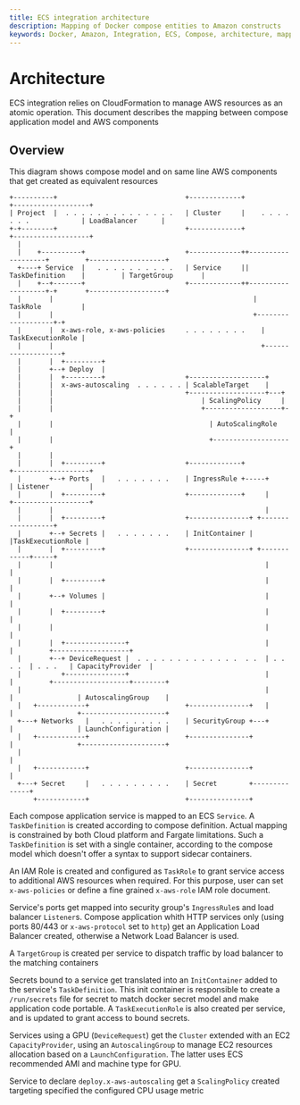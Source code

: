 ```yaml
---
title: ECS integration architecture
description: Mapping of Docker compose entities to Amazon constructs
keywords: Docker, Amazon, Integration, ECS, Compose, architecture, mapping
---
```

# Architecture

ECS integration relies on CloudFormation to manage AWS resources as an atomic operation.
This document describes the mapping between compose application model and AWS components

## Overview

This diagram shows compose model and on same line AWS components that get created as equivalent resources

```
+----------+                                +-------------+                              +-------------------+
| Project  |  . . . . . . . . . . . . . .   | Cluster     |    . . . . . . .             | LoadBalancer      |
+-+--------+                                +-------------+                              +-------------------+
  |
  |    +----------+                         +-------------++-------------------+         +-------------------+
  +----+ Service  |   . . . . . . . . . .   | Service     || TaskDefinition    |         | TargetGroup       |
  |    +--+-------+                         +-------------++-------------------+-+       +-------------------+
  |       |                                                  | TaskRole          |
  |       |                                                  +-------------------+-+
  |       |  x-aws-role, x-aws-policies     . . . . . . . .    | TaskExecutionRole |
  |       |                                                    +-------------------+
  |       |  +---------+
  |       +--+ Deploy  |
  |       |  +---------+                    +-------------------+
  |       |  x-aws-autoscaling  . . . . . . | ScalableTarget    |
  |       |                                 +-------------------+---+
  |       |                                     | ScalingPolicy     |
  |       |                                     +-------------------+-+
  |       |                                       | AutoScalingRole   |
  |       |                                       +-------------------+
  |       |
  |       |  +---------+                    +-------------+                              +-------------------+
  |       +--+ Ports   |   . . . . . . .    | IngressRule +-----+                        | Listener          |
  |       |  +---------+                    +-------------+     |                        +-------------------+
  |       |                                                     |
  |       |  +---------+                    +---------------+ +------------------+
  |       +--+ Secrets |   . . . . . . .    | InitContainer | |TaskExecutionRole |
  |       |  +---------+                    +---------------+ +------------+-----+
  |       |                                                     |          |
  |       |  +---------+                                        |          |
  |       +--+ Volumes |                                        |          |
  |       |  +---------+                                        |          |
  |       |                                                     |          |
  |       |  +---------------+                                  |          |         +-------------------+
  |       +--+ DeviceRequest |  . . . . . . . . . . . . .  . .  | . . . .  | . . .   | CapacityProvider  |
  |          +---------------+                                  |          |         +-------------------+--------+
  |                                                             |          |                | AutoscalingGroup    |
  |   +------------+                        +---------------+   |          |                +---------------------+
  +---+ Networks   |   . . . . . . . . .    | SecurityGroup +---+          |                | LaunchConfiguration |
  |   +------------+                        +---------------+              |                +---------------------+
  |                                                                        |
  |   +------------+                        +---------------+              |
  +---+ Secret     |   . . . . . . . . .    | Secret        +--------------+
      +------------+                        +---------------+
```

Each compose application service is mapped to an ECS `Service`. A `TaskDefinition` is created according to compose definition.
Actual mapping is constrained by both Cloud platform and Fargate limitations. Such a `TaskDefinition` is set with a single container,
according to the compose model which doesn't offer a syntax to support sidecar containers.

An IAM Role is created and configured as `TaskRole` to grant service access to additional AWS resources when required. For this
purpose, user can set `x-aws-policies` or define a fine grained `x-aws-role` IAM role document.

Service's ports get mapped into security group's `IngressRule`s and load balancer `Listener`s.
Compose application whith HTTP services only (using ports 80/443 or `x-aws-protocol` set to `http`) get an Application Load Balancer
created, otherwise a Network Load Balancer is used.

A `TargetGroup` is created per service to dispatch traffic by load balancer to the matching containers

Secrets bound to a service get translated into an `InitContainer` added to the service's `TaskDefinition`. This init container is
responsible to create a `/run/secrets` file for secret to match docker secret model and make application code portable.
A `TaskExecutionRole` is also created per service, and is updated to grant access to bound secrets.

Services using a GPU (`DeviceRequest`) get the `Cluster` extended with an EC2 `CapacityProvider`, using an `AutoscalingGroup` to manage
EC2 resources allocation based on a `LaunchConfiguration`. The latter uses ECS recommended AMI and machine type for GPU.

Service to declare `deploy.x-aws-autoscaling` get a `ScalingPolicy` created targeting specified the configured CPU usage metric

